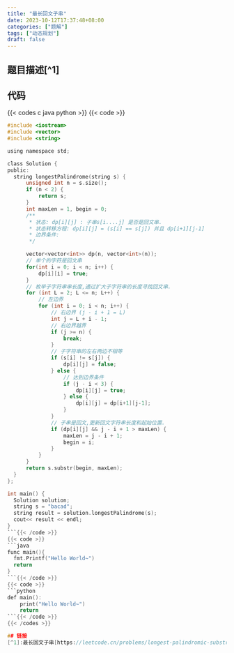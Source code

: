 ```yaml
---
title: "最长回文子串"
date: 2023-10-12T17:37:48+08:00
categories: ["题解"]
tags: ["动态规划"]
draft: false
---
```


## 题目描述[^1]

## 代码

{{< codes c java python >}}
  {{< code >}}
  ```c
#include <iostream>
#include <vector>
#include <string>

using namespace std;

class Solution {
public:
    string longestPalindrome(string s) {
        unsigned int n = s.size();
        if (n < 2) {
            return s;
        }
        int maxLen = 1, begin = 0;
        /**
         * 状态: dp[i][j] : 子串s[i....j] 是否是回文串.
         * 状态转移方程: dp[i][j] = (s[i] == s[j]) 并且 dp[i+1][j-1]
         * 边界条件:
         */

        vector<vector<int>> dp(n, vector<int>(n));
        // 单个的字符是回文串
        for(int i = 0; i < n; i++) {
            dp[i][i] = true;
        }
        // 枚举子字符串串长度,通过扩大子字符串的长度寻找回文串.
        for (int L = 2; L <= n; L++) {
            // 左边界
            for (int i = 0; i < n; i++) {
                // 右边界 (j - i + 1 = L)
                int j = L + i - 1;
                // 右边界越界
                if (j >= n) {
                    break;
                }
                // 子字符串的左右两边不相等
                if (s[i] != s[j]) {
                    dp[i][j] = false;
                } else {
                    // 达到边界条件
                    if (j - i < 3) {
                        dp[i][j] = true;
                    } else {
                        dp[i][j] = dp[i+1][j-1];
                    }
                }
                // 子串是回文,更新回文字符串长度和起始位置.
                if (dp[i][j] && j - i + 1 > maxLen) {
                    maxLen = j - i + 1;
                    begin = i;
                }
            }
        }
        return s.substr(begin, maxLen);
    }
};

int main() {
    Solution solution;
    string s = "bacad";
    string result = solution.longestPalindrome(s);
    cout<< result << endl;
}
  ```{{< /code >}}
  {{< code >}}
  ```java
  func main(){
    fmt.Printf("Hello World~")
    return
  }
  ```{{< /code >}}
  {{< code >}}
  ```python
  def main():
      print("Hello World~")
      return
  ```{{< /code >}}
  {{< /codes >}}

## 链接
[^1]:最长回文子串[https://leetcode.cn/problems/longest-palindromic-substring/description/](https://leetcode.cn/problems/longest-palindromic-substring/description/)



